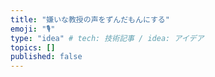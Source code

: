 ```yaml
---
title: "嫌いな教授の声をずんだもんにする"
emoji: "🎙️"
type: "idea" # tech: 技術記事 / idea: アイデア
topics: []
published: false
---
```

